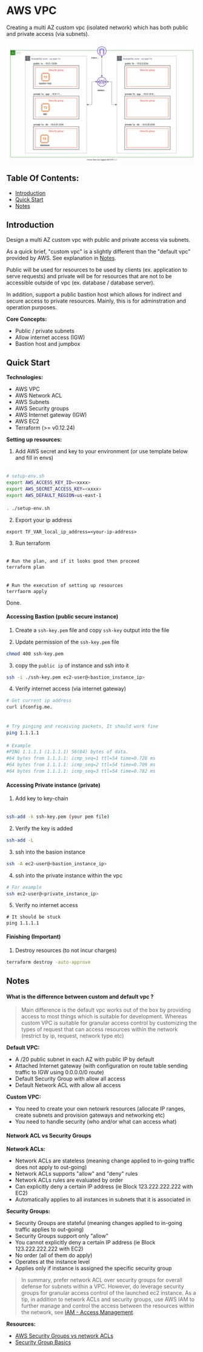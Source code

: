 # AWS VPC  

Creating a multi AZ custom vpc (isolated network) which has both public and private access (via subnets).

<img src="./images/aws-vpc-ec2.svg">

## Table Of Contents:

- [Introduction](#Introduction)
- [Quick Start](#quick-start)
- [Notes](#notes)

## Introduction


Design a multi AZ custom vpc with public and private access via subnets.

As a quick brief, "custom vpc" is a slightly different than the "default vpc" provided by AWS.
See explanation in [Notes](#notes).

Public will be used for resources to be used by clients (ex. application to serve requests) and private will be for 
resources that are not to be accessible outside of vpc (ex. database / database server).

In addition, support a public bastion host which allows for indirect and secure access to private resources. Mainly, this is for adminstration and operation purposes.

**Core Concepts:**

- Public / private subnets 
- Allow internet access (IGW)
- Bastion host and jumpbox

## Quick Start

**Technologies:**

- AWS VPC 
- AWS Network ACL
- AWS Subnets
- AWS Security groups 
- AWS Internet gateway (IGW)
- AWS EC2 
- Terraform (>= v0.12.24)


**Setting up resources:**


1. Add AWS secret and key to your environment (or use template below and fill in envs)

```sh

# setup-env.sh
export AWS_ACCESS_KEY_ID=<xxxx>
export AWS_SECRET_ACCESS_KEY=<xxxx>
export AWS_DEFAULT_REGION=us-east-1

. ./setup-env.sh

```

2. Export your ip address

```
export TF_VAR_local_ip_address=<your-ip-address>
```

3. Run terraform 

```

# Run the plan, and if it looks good then proceed
terraform plan


# Run the execution of setting up resources
terrfaorm apply
```

Done.

#### Accessing Bastion (public secure instance)


1. Create a `ssh-key.pem` file and copy `ssh-key` output into the file  

2. Update permission of the `ssh-key.pem` file  

```sh
chmod 400 ssh-key.pem
```

3. copy the `public ip` of instance and ssh into it   

```sh
ssh -i ./ssh-key.pem ec2-user@<bastion_instance_ip>
```

4. Verify internet access (via internet gateway)  

```sh
# Get current ip address
curl ifconfig.me.


# Try pinging and receiving packets, It should work fine 
ping 1.1.1.1

# Example
#PING 1.1.1.1 (1.1.1.1) 56(84) bytes of data.
#64 bytes from 1.1.1.1: icmp_seq=1 ttl=54 time=0.728 ms
#64 bytes from 1.1.1.1: icmp_seq=2 ttl=54 time=0.709 ms
#64 bytes from 1.1.1.1: icmp_seq=3 ttl=54 time=0.782 ms
```

#### Accessing Private instance (private)


1. Add key to key-chain 

```sh

ssh-add -k ssh-key.pem (your pem file)

```

2. Verify the key is added 

```sh
ssh-add -L
```

3. ssh into the basion instance 

```sh
ssh -A ec2-user@<bastion_instance_ip>
```

4. ssh into the private instance within the vpc

```sh
# For example
ssh ec2-user@<private_instance_ip>
```

5. Verify no internet access

```
# It should be stuck
ping 1.1.1.1
```

#### Finishing (**Important**)

1. Destroy resources (to not incur charges) 

```sh
terraform destroy -auto-approve
```

## Notes

#### What is the difference between custom and default vpc ?

> Main difference is the default vpc works out of the box by providing access to most things which is suitable for development. Whereas custom VPC is suitable for granular access control by customizing the types of request that can access resources within the network (restrict by ip, request, network type etc)

**Default VPC:**

- A /20 public subnet in each AZ with public IP by default
- Attached Internet gateway (with configuration on route table sending traffic to IGW using 0.0.0.0/0 route)
- Default Security Group with allow all access
- Default Network ACL with allow all access

**Custom VPC:**

- You need to create your own netowrk resources (allocate IP ranges, create subnets and provision gateways and networking  etc)
- You need to handle security (who and/or what can access what)

#### Network ACL vs Security Groups


**Network ACLs:**
- Network ACLs are stateless (meaning change applied to in-going traffic does not apply to out-going)
- Network ACLs supports "allow" and "deny" rules
- Network ACLs rules are evaluated by order
- Can explicitly deny a certain IP address (ie Block 123.222.222.222 with EC2)
- Automatically applies to all instances in subnets that it is associated in

**Security Groups:**

- Security Groups are stateful (meaning changes applied to in-going traffic applies to out-going)
- Security Groups support only "allow"
- You cannot explicitly deny a certain IP address (ie Block 123.222.222.222 with EC2)
- No order (all of them do apply)
- Operates at the instance level
- Applies only if instance is assigned the specific security group


> In summary, prefer network ACL over security groups for overall defense for subnets within a VPC. However, do leverage security groups for granular access control of the launched ec2 instance.
> As a tip, in addition to network ACLs and security groups, use AWS IAM to further manage and control the access between the resources within the network, see [IAM - Access Management](https://docs.aws.amazon.com/IAM/latest/UserGuide/access.html).

**Resources:**
- [AWS Security Groups vs network ACLs](https://docs.aws.amazon.com/vpc/latest/userguide/VPC_Security.html#VPC_Security_Comparison)
- [Security Group Basics](https://docs.aws.amazon.com/vpc/latest/userguide/VPC_SecurityGroups.html#VPCSecurityGroups)
